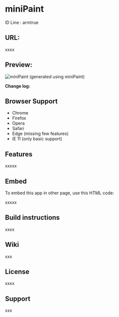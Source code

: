 # miniPaint

ID Line : armtrue

## URL:
xxxx

## Preview:
![miniPaint](https://raw.githubusercontent.com/viliusle/miniPaint/master/images/preview.gif)
(generated using miniPaint)

**Change log:**

## Browser Support
- Chrome
- Firefox
- Opera
- Safari
- Edge (missing few features)
- IE 11 (only basic support)

## Features

xxxxx
## Embed
To embed this app in other page, use this HTML code:

  xxxxx

## Build instructions
xxxx

## Wiki
xxx

## License
xxxx

## Support
xxx
